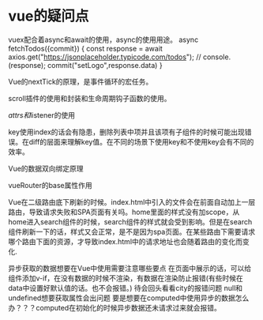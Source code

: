# vue的疑问点

vuex配合着async和await的使用，async的使用用途。
async fetchTodos({commit}) {
        const response = await axios.get("https://jsonplaceholder.typicode.com/todos");
        // console.(response);
        commit("setLogo",response.data)
}

Vue的nextTick的原理，是事件循环的宏任务。

scroll插件的使用和封装和生命周期钩子函数的使用。

$attrs和$listener的使用

key使用index的话会有隐患，删除列表中项并且该项有子组件的时候可能出现错误。在diff的层面来理解key值。在不同的场景下使用key和不使用key会有不同的效率。

Vue的数据双向绑定原理

vueRouter的base属性作用

Vue在二级路由底下刷新的时候。index.html中引入的文件会在前面自动加上一层路由，导致请求失败和SPA页面有关吗。home里面的样式没有加scope，从home进入search组件的时候，search组件的样式就会受到影响。但是在search组件刷新一下的话，样式又会正常，是不是因为spa页面。在某些路由下需要请求哪个路由下面的资源，才导致index.html中的请求地址也会随着路由的变化而变化.

异步获取的数据想要在Vue中使用需要注意哪些要点
在页面中展示的话，可以给组件添加v-if，在没有数据的时候不渲染，有数据在渲染防止报错(有些时候在data中设置好默认值的话。也不会报错。) 待会回头看看city的报错问题 null和undefined想要获取属性会出问题
要是想要在computed中使用异步的数据怎么办？？？computed在初始化的时候异步数据还未请求过来就会报错。